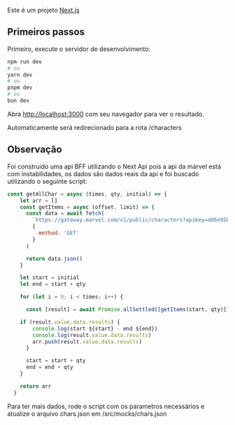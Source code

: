 Este é um projeto [Next.js](https://nextjs.org/)

## Primeiros passos

Primeiro, execute o servidor de desenvolvimento:

```bash
npm run dev
# ou
yarn dev
# ou
pnpm dev
# ou
bun dev
```

Abra [http://localhost:3000](http://localhost:3000) com seu navegador para ver o resultado.

Automaticamente será redirecionado para a rota /characters

## Observação

Foi construido uma api BFF utilizando o Next Api pois a api da márvel está com instabilidades, os dados são dados reais da api e foi buscado utilizando o seguinte script:

```javascript
const getAllChar = async (times, qty, initial) => {
    let arr = []
    const getItems = async (offset, limit) => {
      const data = await fetch(
        `https://gateway.marvel.com/v1/public/characters?apikey=dd6e95b8aee3e0da210f77b0b2adae47&hash=a7f41b9c7a31ae9c19664d3c4c8b18f5&ts=001&offset=${offset}&limit=${limit}`,
        {
          method: 'GET'
        }
      )

      return data.json()
    }

    let start = initial
    let end = start + qty

    for (let i = 0; i < times; i++) {

      const [result] = await Promise.allSettled([getItems(start, qty)])

    if (result.value.data.results) {
        console.log(start ${start} - end ${end})
        console.log(result.value.data.results)
        arr.push(result.value.data.results)
      }

      start = start + qty
      end = end + qty
    }

    return arr
  }
```

Para ter mais dados, rode o script com os parametros necessários e atualize o arquivo chars.json em /src/mocks/chars.json
